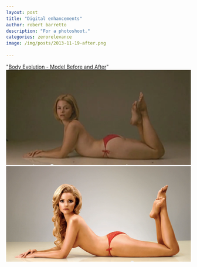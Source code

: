```yaml
---
layout: post
title: "Digital enhancements"
author: robert barretto
description: "For a photoshoot."
categories: zerorelevance
image: /img/posts/2013-11-19-after.png

---
```

"[Body Evolution - Model Before and After](http://www.youtube.com/watch?v=17j5QzF3kqE&)"
![Before](/img/posts/2013-11-19-before.png)
![After](/img/posts/2013-11-19-after.png)
